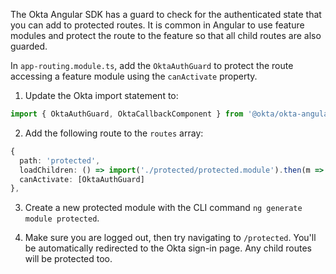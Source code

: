 The Okta Angular SDK has a guard to check for the authenticated state that you can add to protected routes. It is common in Angular to use feature modules and protect the route to the feature so that all child routes are also guarded.

In `app-routing.module.ts`, add the `OktaAuthGuard` to protect the route accessing a feature module using the `canActivate` property.

1. Update the Okta import statement to:

```ts
import { OktaAuthGuard, OktaCallbackComponent } from '@okta/okta-angular';
```

2. Add the following route to the `routes` array:

```ts
{
  path: 'protected',
  loadChildren: () => import('./protected/protected.module').then(m => m.ProtectedModule),
  canActivate: [OktaAuthGuard] 
},
```

3. Create a new protected module with the CLI command `ng generate module protected`.

4. Make sure you are logged out, then try navigating to `/protected`. You'll be automatically redirected to the Okta sign-in page. Any child routes will be protected too.
